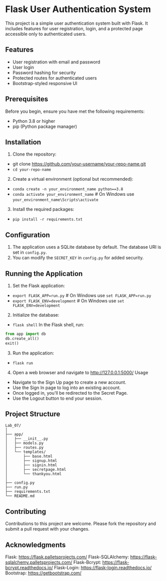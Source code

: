 # Flask User Authentication System

This project is a simple user authentication system built with Flask. It includes features for user registration, login, and a protected page accessible only to authenticated users.

## Features

- User registration with email and password
- User login
- Password hashing for security
- Protected routes for authenticated users
- Bootstrap-styled responsive UI

## Prerequisites

Before you begin, ensure you have met the following requirements:

- Python 3.8 or higher
- pip (Python package manager)

## Installation

1. Clone the repository:
- git clone https://github.com/your-username/your-repo-name.git
- `cd your-repo-name`

2. Create a virtual environment (optional but recommended):
- `conda create -n your_environment_name python==3.8`
- `conda activate your_environment_name`  # On Windows use `your_environment_name\Scripts\activate`

3. Install the required packages:
- `pip install -r requirements.txt`

## Configuration

1. The application uses a SQLite database by default. The database URI is set in `config.py`.
2. You can modify the `SECRET_KEY` in `config.py` for added security.

## Running the Application

1. Set the Flask application:
- `export FLASK_APP=run.py`  # On Windows use `set FLASK_APP=run.py`
- `export FLASK_ENV=development`  # On Windows use `set FLASK_ENV=development`

2. Initialize the database:
- `flask shell`
In the Flask shell, run:
```python
from app import db
db.create_all()
exit()
```

3. Run the application:
- `flask run`

4. Open a web browser and navigate to http://127.0.0.1:5000/
Usage
- Navigate to the Sign Up page to create a new account.
- Use the Sign In page to log into an existing account.
- Once logged in, you'll be redirected to the Secret Page.
- Use the Logout button to end your session.

## Project Structure
```
Lab_07/
│
├── app/
│   ├── __init__.py
│   ├── models.py
│   ├── routes.py
│   └── templates/
│       ├── base.html
│       ├── signup.html
│       ├── signin.html
│       ├── secretpage.html
│       └── thankyou.html
│
├── config.py
├── run.py
├── requirements.txt
└── README.md
```

## Contributing

Contributions to this project are welcome. Please fork the repository and submit a pull request with your changes.

## Acknowledgments

Flask: https://flask.palletsprojects.com/
Flask-SQLAlchemy: https://flask-sqlalchemy.palletsprojects.com/
Flask-Bcrypt: https://flask-bcrypt.readthedocs.io/
Flask-Login: https://flask-login.readthedocs.io/
Bootstrap: https://getbootstrap.com/